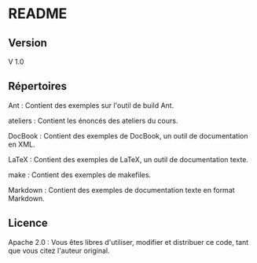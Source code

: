 README
======

Version
-------

V 1.0


Répertoires
-----------

Ant : Contient des exemples sur l'outil de build Ant.

ateliers : Contient les énoncés des ateliers du cours.

DocBook : Contient des exemples de DocBook, un outil de documentation en XML.

LaTeX : Contient des exemples de LaTeX, un outil de documentation texte.

make : Contient des exemples de makefiles.

Markdown : Contient des exemples de documentation texte en format Markdown.


Licence
-------

Apache 2.0 : Vous êtes libres d'utiliser, modifier et distribuer ce code, tant
que vous citez l'auteur original.
